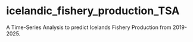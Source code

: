 # icelandic_fishery_production_TSA

A Time-Series Analysis to predict Icelands Fishery Production from 2019-2025.
